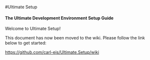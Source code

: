 #Ultimate Setup
#### The Ultimate Development Environment Setup Guide
Welcome to Ultimate Setup!

This document has now been moved to the wiki. Please follow the link below to get started:

https://github.com/carl-eis/Ultimate.Setup/wiki

